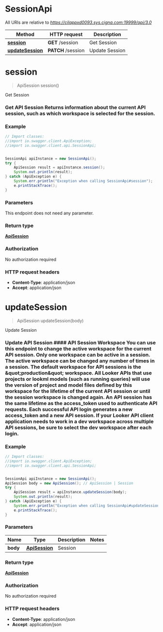 # SessionApi

All URIs are relative to *https://cilappxd0093.sys.cigna.com:19999/api/3.0*

Method | HTTP request | Description
------------- | ------------- | -------------
[**session**](SessionApi.md#session) | **GET** /session | Get Session
[**updateSession**](SessionApi.md#updateSession) | **PATCH** /session | Update Session


<a name="session"></a>
# **session**
> ApiSession session()

Get Session

### Get API Session  Returns information about the current API session, such as which workspace is selected for the session. 

### Example
```java
// Import classes:
//import io.swagger.client.ApiException;
//import io.swagger.client.api.SessionApi;


SessionApi apiInstance = new SessionApi();
try {
    ApiSession result = apiInstance.session();
    System.out.println(result);
} catch (ApiException e) {
    System.err.println("Exception when calling SessionApi#session");
    e.printStackTrace();
}
```

### Parameters
This endpoint does not need any parameter.

### Return type

[**ApiSession**](ApiSession.md)

### Authorization

No authorization required

### HTTP request headers

 - **Content-Type**: application/json
 - **Accept**: application/json

<a name="updateSession"></a>
# **updateSession**
> ApiSession updateSession(body)

Update Session

### Update API Session  #### API Session Workspace  You can use this endpoint to change the active workspace for the current API session.  Only one workspace can be active in a session. The active workspace can be changed any number of times in a session.  The default workspace for API sessions is the \&quot;production\&quot; workspace.  All Looker APIs that use projects or lookml models (such as running queries) will use the version of project and model files defined by this workspace for the lifetime of the current API session or until the session workspace is changed again.  An API session has the same lifetime as the access_token used to authenticate API requests. Each successful API login generates a new access_token and a new API session.  If your Looker API client application needs to work in a dev workspace across multiple API sessions, be sure to select the dev workspace after each login. 

### Example
```java
// Import classes:
//import io.swagger.client.ApiException;
//import io.swagger.client.api.SessionApi;


SessionApi apiInstance = new SessionApi();
ApiSession body = new ApiSession(); // ApiSession | Session
try {
    ApiSession result = apiInstance.updateSession(body);
    System.out.println(result);
} catch (ApiException e) {
    System.err.println("Exception when calling SessionApi#updateSession");
    e.printStackTrace();
}
```

### Parameters

Name | Type | Description  | Notes
------------- | ------------- | ------------- | -------------
 **body** | [**ApiSession**](ApiSession.md)| Session |

### Return type

[**ApiSession**](ApiSession.md)

### Authorization

No authorization required

### HTTP request headers

 - **Content-Type**: application/json
 - **Accept**: application/json

